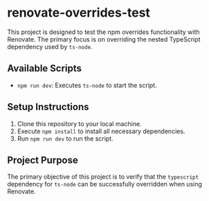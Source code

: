 # renovate-overrides-test
This project is designed to test the npm overrides functionality with Renovate. The primary focus is on overriding the nested TypeScript dependency used by `ts-node`.

## Available Scripts

- `npm run dev`: Executes `ts-node` to start the script.

## Setup Instructions

1. Clone this repository to your local machine.
2. Execute `npm install` to install all necessary dependencies.
3. Run `npm run dev` to run the script.

## Project Purpose

The primary objective of this project is to verify that the `typescript` dependency for `ts-node` can be successfully overridden when using Renovate.
